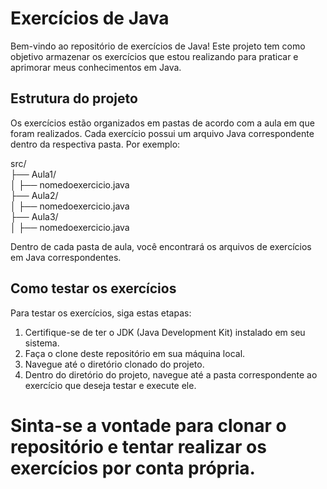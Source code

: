 # Exercícios de Java

Bem-vindo ao repositório de exercícios de Java! Este projeto tem como objetivo armazenar os exercícios que estou realizando para praticar e aprimorar meus conhecimentos em Java.

## Estrutura do projeto

Os exercícios estão organizados em pastas de acordo com a aula em que foram realizados. Cada exercício possui um arquivo Java correspondente dentro da respectiva pasta. Por exemplo:

src/ <br>
├── Aula1/ <br>
│ ├── nomedoexercicio.java <br>
├── Aula2/ <br>
│ ├── nomedoexercicio.java <br>
├── Aula3/ <br> 
│ ├── nomedoexercicio.java <br>

Dentro de cada pasta de aula, você encontrará os arquivos de exercícios em Java correspondentes.

## Como testar os exercícios

Para testar os exercícios, siga estas etapas:

1. Certifique-se de ter o JDK (Java Development Kit) instalado em seu sistema.
2. Faça o clone deste repositório em sua máquina local.
3. Navegue até o diretório clonado do projeto.
4. Dentro do diretório do projeto, navegue até a pasta correspondente ao exercício que deseja testar e execute ele.

# Sinta-se a vontade para clonar o repositório e tentar realizar os exercícios por conta própria.


